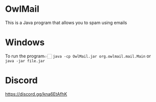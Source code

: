 # OwlMail
This is a Java program that allows you to spam using emails
# Windows
To run the program👉🏻
```java -cp OwlMail.jar org.owlmail.mail.Main``` or ```java -jar file.jar```

# Discord
https://discord.gg/kna6EtAfhK
